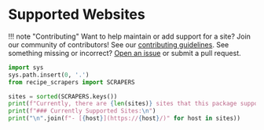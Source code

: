 # Supported Websites

!!! note "Contributing"
    Want to help maintain or add support for a site? Join our community of contributors! See our [contributing guidelines](contributing.md).
    See something missing or incorrect? [Open an issue](https://github.com/hhursev/recipe-scrapers/issues) or submit a pull request.


```python exec="on"
import sys
sys.path.insert(0, '.')
from recipe_scrapers import SCRAPERS

sites = sorted(SCRAPERS.keys())
print(f"Currently, there are {len(sites)} sites that this package supports.\n")
print(f"### Currently Supported Sites:\n")
print("\n".join(f"- [{host}](https://{host}/)" for host in sites))
```
